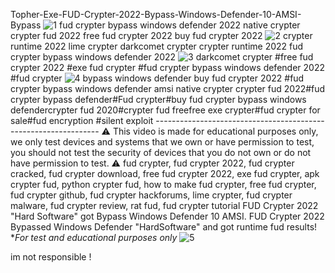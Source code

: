 Topher-Exe-FUD-Crypter-2022-Bypass-Windows-Defender-10-AMSI-Bypass
![1](https://user-images.githubusercontent.com/115044173/193935564-de522dcc-6988-4dac-a7e9-92cf8c840fb3.PNG)
fud crypter bypass windows defender 2022 native crypter crypter fud 2022 free fud crypter 2022 buy fud crypter 2022
![2](https://user-images.githubusercontent.com/115044173/193935699-0fcb5323-8ad4-42f4-944a-ffa5b745fbb4.PNG)
crypter runtime 2022 lime crypter darkcomet crypter crypter runtime 2022 fud crypter bypass windows defender 2022 
![3](https://user-images.githubusercontent.com/115044173/193935717-6f0f79b0-b3b8-4e53-99b5-2bb1f3026ffd.PNG)
darkcomet crypter #free fud crypter 2022 #exe fud crypter #fud crypter bypass windows defender 2022 #fud crypter 
![4](https://user-images.githubusercontent.com/115044173/193935761-8bbb084e-70d4-442d-a898-55b253e78d09.PNG)
bypass windows defender buy fud crypter 2022 #fud crypter bypass windows defender amsi native crypter crypter fud 
2022#fud crypter bypass defender#Fud crypter#buy fud crypter bypass windows defendercrypter fud 2020#crypter fud freefree exe crypter#fud crypter for sale#fud encryption #silent exploit ---------------------------------------------------------------- ⚠️ This video is made for educational purposes only, we only test devices and systems that we own or have permission to test, you should not test the security of devices that you do not own or do not have permission to test. ⚠️   fud crypter, fud crypter 2022, fud crypter cracked, fud crypter download, free fud crypter 2022, exe fud crypter, apk crypter fud, python crypter fud, how to make fud crypter, free fud crypter, fud crypter github, fud crypter hackforums, lime crypter, fud crypter malware, fud crypter review, rat fud, fud crypter tutorial FUD Crypter 2022 "Hard Software" got Bypass Windows Defender 10 AMSI. FUD Crypter 2022 Bypassed Windows Defender "HardSoftware" and got runtime fud results! **For test and educational purposes only*
![5](https://user-images.githubusercontent.com/115044173/193935852-2e73b2b4-23e6-4a2a-ae33-8570f491cdb3.PNG)


im not responsible !

